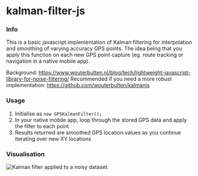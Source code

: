 # kalman-filter-js

### Info

This is a basic javascript implementation of Kalman filtering for interpolation and smoothing of varying accuracy GPS points. 
The idea being that you apply this function on each new GPS point capture (eg. route tracking or navigation in a native mobile app).

Background: https://www.wouterbulten.nl/blog/tech/lightweight-javascript-library-for-noise-filtering/
Recommended if you need a more robust implementation: https://github.com/wouterbulten/kalmanjs

### Usage

1. Initialise as `new GPSKalmanFilter();`
2. In your native mobile app, loop through the stored GPS data and apply the filter to each point
3. Results returned are smoothed GPS location values as you continue iterating over new XY locations

### Visualisation

![Kalman filter applied to a noisy dataset.](https://github.com/wouterbulten/kalmanjs/blob/master/resources/kalman-example.png?raw=true "Kalman filter applied to a noisy dataset.")
